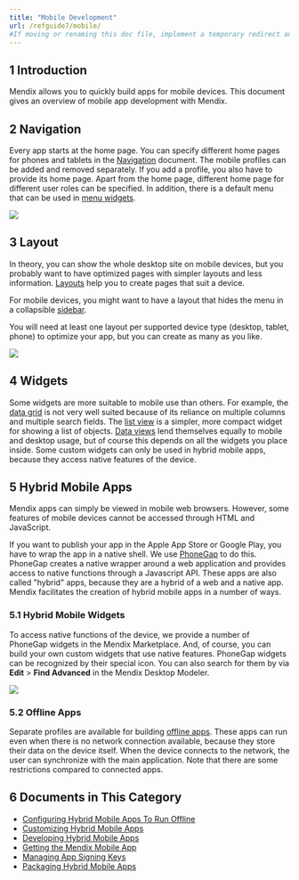 ```yaml
---
title: "Mobile Development"
url: /refguide7/mobile/
#If moving or renaming this doc file, implement a temporary redirect and let the respective team know they should update the URL in the product. See Mapping to Products for more details.
---
```


## 1 Introduction

Mendix allows you to quickly build apps for mobile devices. This document gives an overview of mobile app development with Mendix.

## 2 Navigation

Every app starts at the home page. You can specify different home pages for phones and tablets in the [Navigation](/refguide/navigation/) document. The mobile profiles can be added and removed separately. If you add a profile, you also have to provide its home page. Apart from the home page, different home page for different user roles can be specified. In addition, there is a default menu that can be used in [menu widgets](/refguide/menu-widgets/).

![](/attachments/refguide7/mobile/18582284.png)

## 3 Layout

In theory, you can show the whole desktop site on mobile devices, but you probably want to have optimized pages with simpler layouts and less information. [Layouts](/refguide/layout/) help you to create pages that suit a device.

For mobile devices, you might want to have a layout that hides the menu in a collapsible [sidebar](/refguide/sidebar-toggle-button/).

You will need at least one layout per supported device type (desktop, tablet, phone) to optimize your app, but you can create as many as you like.

![](/attachments/refguide7/mobile/16844053.png)

## 4 Widgets

Some widgets are more suitable to mobile use than others. For example, the [data grid](/refguide/data-grid/) is not very well suited because of its reliance on multiple columns and multiple search fields. The [list view](/refguide/list-view/) is a simpler, more compact widget for showing a list of objects. [Data views](/refguide/data-view/) lend themselves equally to mobile and desktop usage, but of course this depends on all the widgets you place inside. Some custom widgets can only be used in hybrid mobile apps, because they access native features of the device.

## 5 Hybrid Mobile Apps

Mendix apps can simply be viewed in mobile web browsers. However, some features of mobile devices cannot be accessed through HTML and JavaScript.

If you want to publish your app in the Apple App Store or Google Play, you have to wrap the app in a native shell. We use [PhoneGap](http://phonegap.com/) to do this. PhoneGap creates a native wrapper around a web application and provides access to native functions through a Javascript API. These apps are also called "hybrid" apps, because they are a hybrid of a web and a native app. Mendix facilitates the creation of hybrid mobile apps in a number of ways.

### 5.1 Hybrid Mobile Widgets

To access native functions of the device, we provide a number of PhoneGap widgets in the Mendix Marketplace. And, of course, you can build your own custom widgets that use native features. PhoneGap widgets can be recognized by their special icon. You can also search for them by via **Edit** > **Find Advanced** in the Mendix Desktop Modeler.

![](/attachments/refguide7/mobile/16844052.png)

### 5.2 Offline Apps

Separate profiles are available for building [offline apps](/refguide7/offline/). These apps can run even when there is no network connection available, because they store their data on the device itself. When the device connects to the network, the user can synchronize with the main application. Note that there are some restrictions compared to connected apps.

## 6 Documents in This Category

* [Configuring Hybrid Mobile Apps To Run Offline](/refguide7/configuring-hybrid-mobile-apps-to-run-offline/)
* [Customizing Hybrid Mobile Apps](/refguide7/customizing-hybrid-mobile-apps/)
* [Developing Hybrid Mobile Apps](/refguide7/developing-hybrid-mobile-apps/)
* [Getting the Mendix Mobile App](/refguide7/getting-the-mendix-app/)
* [Managing App Signing Keys](/refguide/managing-app-signing-keys/)
* [Packaging Hybrid Mobile Apps](/refguide7/packaging-hybrid-mobile-apps/)
